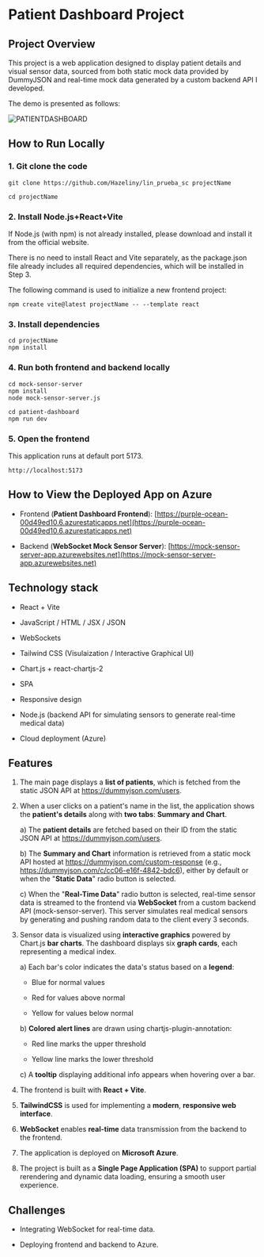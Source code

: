 # Patient Dashboard Project

## Project Overview
This project is a web application designed to display patient details and visual sensor data, sourced from both static mock data provided by DummyJSON and real-time mock data generated by a custom backend API I developed.

The demo is presented as follows:

![PATIENTDASHBOARD](https://github.com/Hazeliny/lin_prueba_sc/blob/main/patient-dashboard/src/assets/Patient_Dashboard.gif)

## How to Run Locally

### 1. Git clone the code

```
git clone https://github.com/Hazeliny/lin_prueba_sc projectName

cd projectName
```

### 2. Install Node.js+React+Vite

If Node.js (with npm) is not already installed, please download and install it from the official website.

There is no need to install React and Vite separately, as the package.json file already includes all required dependencies, which will be installed in Step 3.

The following command is used to initialize a new frontend project:

```
npm create vite@latest projectName -- --template react
```

### 3. Install dependencies

```
cd projectName
npm install
```

### 4. Run both frontend and backend locally

```
cd mock-sensor-server
npm install
node mock-sensor-server.js

cd patient-dashboard
npm run dev
```

### 5. Open the frontend

This application runs at default port 5173. 

```
http://localhost:5173
```

## How to View the Deployed App on Azure

- Frontend (**Patient Dashboard Frontend**): [https://purple-ocean-00d49ed10.6.azurestaticapps.net](https://purple-ocean-00d49ed10.6.azurestaticapps.net)

- Backend (**WebSocket Mock Sensor Server**): [https://mock-sensor-server-app.azurewebsites.net](https://mock-sensor-server-app.azurewebsites.net)

## Technology stack

- React + Vite

- JavaScript / HTML / JSX / JSON

- WebSockets

- Tailwind CSS (Visulaization / Interactive Graphical UI)

- Chart.js + react-chartjs-2

- SPA

- Responsive design

- Node.js (backend API for simulating sensors to generate real-time medical data)

- Cloud deployment (Azure)


## Features

1. The main page displays a **list of patients**, which is fetched from the static JSON API at https://dummyjson.com/users.

2. When a user clicks on a patient's name in the list, the application shows the **patient's details** along with **two tabs**: **Summary and Chart**.

    a) The **patient details** are fetched based on their ID from the static JSON API at https://dummyjson.com/users.

    b) The **Summary and Chart** information is retrieved from a static mock API hosted at https://dummyjson.com/custom-response (e.g., https://dummyjson.com/c/cc06-e16f-4842-bdc6), either by default or when the "**Static Data**" radio button is selected.

    c) When the "**Real-Time Data**" radio button is selected, real-time sensor data is streamed to the frontend via **WebSocket** from a custom backend API (mock-sensor-server). This server simulates real medical sensors by generating and pushing random data to the client every 3 seconds.

3. Sensor data is visualized using **interactive graphics** powered by Chart.js **bar charts**. The dashboard displays six **graph cards**, each representing a medical index.

    a) Each bar's color indicates the data's status based on a **legend**:

    - Blue for normal values

    - Red for values above normal

    - Yellow for values below normal

    b) **Colored alert lines** are drawn using chartjs-plugin-annotation:

    - Red line marks the upper threshold

    - Yellow line marks the lower threshold

    c) A **tooltip** displaying additional info appears when hovering over a bar.

4. The frontend is built with **React + Vite**.

5. **TailwindCSS** is used for implementing a **modern**, **responsive web interface**.

6. **WebSocket** enables **real-time** data transmission from the backend to the frontend.

7. The application is deployed on **Microsoft Azure**.

8. The project is built as a **Single Page Application (SPA)** to support partial rerendering and dynamic data loading, ensuring a smooth user experience.

## Challenges

- Integrating WebSocket for real-time data.

- Deploying frontend and backend to Azure.
